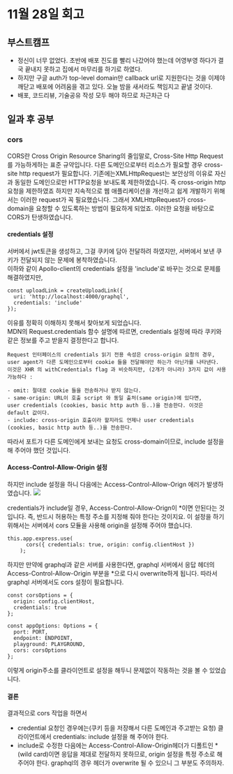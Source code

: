 # 11월 28일 회고
## 부스트캠프
- 정신이 너무 없었다. 초반에 배포 진도를 빨리 나갔어야 했는데 어영부영 하다가 결국 끝내지 못하고 집에서 마무리를 하기로 하였다.
- 하지만 구글 auth가 top-level domain만 callback url로 지원한다는 것을 이제야 깨닫고 배포에 어려움을 겪고 있다. 오늘 밤을 새서라도 책임지고 끝낼 것이다.
- 배포, 코드리뷰, 기술공유 작성 모두 해야 하므로 차근차근 다 

## 일과 후 공부
### cors
CORS란 Cross Origin Resource Sharing의 줄임말로, Cross-Site Http Request를 가능하게하는 표준 규약입니다. 다른 도메인으로부터 리소스가 필요할 경우 cross-site http request가 필요합니다. 기존에는XMLHttpRequest는 보안상의 이유로 자신과 동일한 도메인으로만 HTTP요청을 보내도록 제한하였습니다. 즉 cross-origin http 요청을 제한하였죠 하지만 지속적으로 웹 애플리케이션을 개선하고 쉽게 개발하기 위해서는 이러한 request가 꼭 필요했습니다. 그래서 XMLHttpRequest가 cross-domain을 요청할 수 있도록하는 방법이 필요하게 되었죠. 이러한 요청을 바탕으로 CORS가 탄생하였습니다.

#### credentials 설정
서버에서 jwt토큰을 생성하고, 그걸 쿠키에 담아 전달하려 하였지만, 서버에서 보낸 쿠키가 전달되지 않는 문제에 봉착하였습니다.  
이하와 같이 Apollo-client의 credentials 설정을 'include'로 바꾸는 것으로 문제를 해결하였지만, 
```javascript=
const uploadLink = createUploadLink({
  uri: 'http://localhost:4000/graphql',
  credentials: 'include'
});
```

이유를 정확히 이해하지 못해서 찾아보게 되었습니다.  
MDN의 Request.credentials 함수 설명에 따르면, credentials 설정에 따라 쿠키와 같은 정보를 주고 받을지 결정한다고 합니다.

```
Request 인터페이스의 credentials 읽기 전용 속성은 cross-origin 요청의 경우, 
user agent가 다른 도메인으로부터 cookie 들을 전달해야만 하는가 아닌가를 나타낸다. 
이것은 XHR 의 withCredentials flag 과 비슷하지만, (2개가 아니라) 3가지 값이 사용 가능하다 :

- omit: 절대로 cookie 들을 전송하거나 받지 않는다.
- same-origin: URL이 호출 script 와 동일 출처(same origin)에 있다면, 
user credentials (cookies, basic http auth 등..)을 전송한다. 이것은 default 값이다.
- include: cross-origin 호출이라 할지라도 언제나 user credentials 
(cookies, basic http auth 등..)을 전송한다.
```

따라서 포트가 다른 도메인에게 보내는 요청도 cross-domain이므로, include 설정을 해 주어야 했던 것입니다.

#### Access-Control-Allow-Origin 설정

하지만 include 설정을 하니 다음에는 Access-Control-Allow-Orign 에러가 발생하였습니다. 
![](https://i.imgur.com/hfQ4gT3.png)

credentials가 include일 경우, Access-Control-Allow-Orign이 *이면 안된다는 것입니다. 즉, 반드시 허용하는 특정 주소를 지정해 줘야 한다는 것이지요. 이 설정을 하기 위해서는 서버에서 cors 모듈을 사용해 origin을 설정해 주어야 했습니다.

```javascript=
this.app.express.use(
      cors({ credentials: true, origin: config.clientHost })
    );
```

하지만 만약에 graphql과 같은 서버를 사용한다면, graphql 서버에서 응답 헤더의 Access-Control-Allow-Origin 부분을 *으로 다시 overwrite하게 됩니다. 따라서 graphql 서버에서도 cors 설정이 필요합니다.
```javascript=
const corsOptions = {
  origin: config.clientHost,
  credentials: true
};

const appOptions: Options = {
  port: PORT,
  endpoint: ENDPOINT,
  playground: PLAYGROUND,
  cors: corsOptions
};
```

이렇게 origin주소를 클라이언트로 설정을 해두니 문제없이 작동하는 것을 볼 수 있었습니다.

#### 결론
결과적으로 cors 작업을 하면서
- credential 요청인 경우에는(쿠키 등을 저장해서 다른 도메인과 주고받는 요청) 클라이언트에서 credentials: include 설정을 해 주어야 한다.
- include로 수정한 다음에는 Access-Control-Allow-Origin헤더가 디폴트인 *(wild card)이면 응답을 제대로 전달하지 못하므로, origin 설정을 특정 주소로 해 주어야 한다. graphql의 경우 헤더가 overwrite 될 수 있으니 그 부분도 주의하자.
